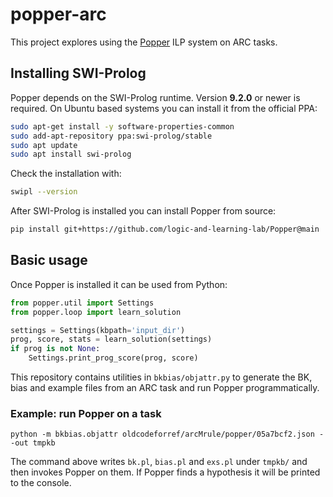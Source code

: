 # popper-arc

This project explores using the [Popper](https://github.com/logic-and-learning-lab/Popper) ILP system on ARC tasks.

## Installing SWI-Prolog
Popper depends on the SWI-Prolog runtime. Version **9.2.0** or newer is required.
On Ubuntu based systems you can install it from the official PPA:

```bash
sudo apt-get install -y software-properties-common
sudo add-apt-repository ppa:swi-prolog/stable
sudo apt update
sudo apt install swi-prolog
```

Check the installation with:

```bash
swipl --version
```

After SWI-Prolog is installed you can install Popper from source:

```bash
pip install git+https://github.com/logic-and-learning-lab/Popper@main
```

## Basic usage
Once Popper is installed it can be used from Python:

```python
from popper.util import Settings
from popper.loop import learn_solution

settings = Settings(kbpath='input_dir')
prog, score, stats = learn_solution(settings)
if prog is not None:
    Settings.print_prog_score(prog, score)
```

This repository contains utilities in `bkbias/objattr.py` to generate the BK, bias and example files from an ARC task and run Popper programmatically.

### Example: run Popper on a task

```
python -m bkbias.objattr oldcodeforref/arcMrule/popper/05a7bcf2.json --out tmpkb
```

The command above writes `bk.pl`, `bias.pl` and `exs.pl` under `tmpkb/` and then invokes Popper on them. If Popper finds a hypothesis it will be printed to the console.
